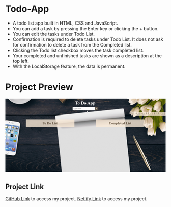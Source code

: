 # Todo-App

- A todo list app built in HTML, CSS and JavaScript.
- You can add a task by pressing the Enter key or clicking the + button.
- You can edit the tasks under Todo List.
- Confirmation is required to delete tasks under Todo List. It does not ask for confirmation to delete a task from the Completed list.
- Clicking the Todo list checkbox moves the task completed list.
- Your completed and unfinished tasks are shown as a description at the top left.
- With the LocalStorage feature, the data is permanent.

# Project Preview

![Alt Text](https://github.com/asknksk/Todo-App/blob/master/img/Animation_Preview.gif)

## Project Link

<a href="https://asknksk.github.io/Todo-App/">GitHub Link</a> to access my project.
<a href="https://appto-do.netlify.app/">Netlify Link</a> to access my project.
